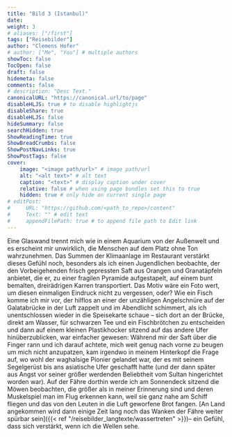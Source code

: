 ```yaml
---
title: "Bild 3 (Istanbul)"
date: 
weight: 3
# aliases: ["/first"]
tags: ["Reisebilder"]
author: "Clemens Hofer"
# author: ["Me", "You"] # multiple authors
showToc: false
TocOpen: false
draft: false
hidemeta: false
comments: false
# description: "Desc Text."
canonicalURL: "https://canonical.url/to/page"
disableHLJS: true # to disable highlightjs
disableShare: true
disableHLJS: false
hideSummary: false
searchHidden: true
ShowReadingTime: true
ShowBreadCrumbs: false
ShowPostNavLinks: true
ShowPostTags: false
cover:
    image: "<image path/url>" # image path/url
    alt: "<alt text>" # alt text
    caption: "<text>" # display caption under cover
    relative: false # when using page bundles set this to true
    hidden: true # only hide on current single page
# editPost:
#     URL: "https://github.com/<path_to_repo>/content"
#     Text: "" # edit text
#     appendFilePath: true # to append file path to Edit link
---
```


Eine Glaswand trennt mich wie in einem Aquarium von der Außenwelt und es erscheint mir unwirklich, die Menschen auf dem Platz ohne Ton wahrzunehmen. Das Summen der Klimaanlage im Restaurant verstärkt dieses Gefühl noch, besonders als ich einen Jugendlichen beobachte, der den Vorbeigehenden frisch gepressten Saft aus Orangen und Granatäpfeln anbietet, die er, zu einer fragilen Pyramide aufgestapelt, auf einem bunt bemalten, dreirädrigen Karren transportiert. Das Motiv wäre ein Foto wert, um diesen einmaligen Eindruck nicht zu vergessen, oder? Wie ein Fisch komme ich mir vor, der hilflos an einer der unzähligen Angelschnüre auf der Galatabrücke in der Luft zappelt und im Abendlicht schimmert, als ich unentschlossen wieder in die Speisekarte schaue – sich dort an der Brücke, direkt am Wasser, für schwarzen Tee und ein Fischbrötchen zu entscheiden und dann auf einem kleinen Plastikhocker sitzend auf das andere Ufer hinüberzublicken, war einfacher gewesen: Während mir der Saft über die Finger rann und ich darauf achtete, mich weit genug nach vorne zu beugen um mich nicht anzupatzen, kam irgendwo in meinem Hinterkopf die Frage auf, wo wohl der waghalsige Pionier gelandet war, der es mit seinem Segelgerüst bis ans asiatische Ufer geschafft hatte (und der dann später aus Angst vor seiner größer werdenden Beliebtheit vom Sultan hingerichtet worden war). Auf der Fähre dorthin werde ich am Sonnendeck sitzend die Möwen beobachten, die größer als in meiner Erinnerung sind und deren Muskelspiel man im Flug erkennen kann, weil sie ganz nahe am Schiff fliegen und das von den Leuten in die Luft geworfene Brot fangen. [An Land angekommen wird dann einige Zeit lang noch das Wanken der Fähre weiter spürbar sein]({{< ref "/reisebilder_langtexte/wassertreten" >}})– ein Gefühl, dass sich verstärkt, wenn ich die Wellen sehe.